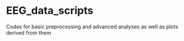 # EEG_data_scripts
Codes for basic preprocessing and advanced analyses as well as plots derived from them
